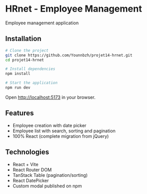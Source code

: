 # HRnet - Employee Management

Employee management application 

## Installation

```bash
# Clone the project
git clone https://github.com/Younnbzh/projet14-hrnet.git
cd projet14-hrnet

# Install dependencies
npm install

# Start the application
npm run dev
```

Open [http://localhost:5173](http://localhost:5173) in your browser.

## Features

- Employee creation with date picker
- Employee list with search, sorting and pagination
- 100% React (complete migration from jQuery)

## Technologies

- React + Vite
- React Router DOM
- TanStack Table (pagination/sorting)
- React DatePicker
- Custom modal published on npm